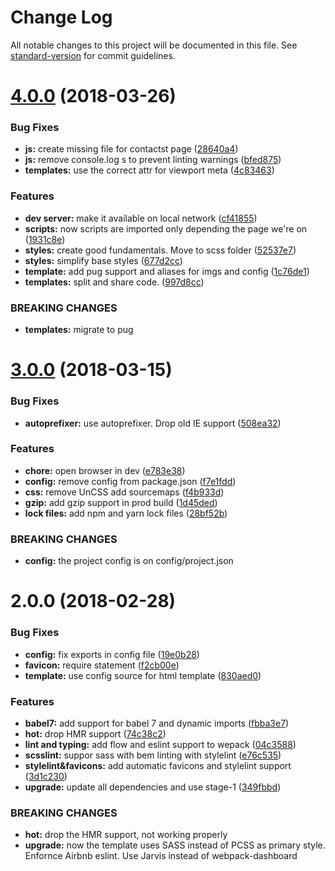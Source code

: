 # Change Log

All notable changes to this project will be documented in this file. See [standard-version](https://github.com/conventional-changelog/standard-version) for commit guidelines.

<a name="4.0.0"></a>
# [4.0.0](https://github.com/taverasmisael/Webpack-Starter-Kit/compare/v3.0.0...v4.0.0) (2018-03-26)


### Bug Fixes

* **js:** create missing file for contactst page ([28640a4](https://github.com/taverasmisael/Webpack-Starter-Kit/commit/28640a4))
* **js:** remove console.log s to prevent linting warnings ([bfed875](https://github.com/taverasmisael/Webpack-Starter-Kit/commit/bfed875))
* **templates:** use the correct attr for viewport meta ([4c83463](https://github.com/taverasmisael/Webpack-Starter-Kit/commit/4c83463))


### Features

* **dev server:** make it available on local network ([cf41855](https://github.com/taverasmisael/Webpack-Starter-Kit/commit/cf41855))
* **scripts:** now scripts are imported only depending the page we're on ([1931c8e](https://github.com/taverasmisael/Webpack-Starter-Kit/commit/1931c8e))
* **styles:** create good fundamentals. Move to scss folder ([52537e7](https://github.com/taverasmisael/Webpack-Starter-Kit/commit/52537e7))
* **styles:** simplify base styles ([677d2cc](https://github.com/taverasmisael/Webpack-Starter-Kit/commit/677d2cc))
* **template:** add pug support and aliases for imgs and config ([1c76de1](https://github.com/taverasmisael/Webpack-Starter-Kit/commit/1c76de1))
* **templates:** split and share code. ([997d8cc](https://github.com/taverasmisael/Webpack-Starter-Kit/commit/997d8cc))


### BREAKING CHANGES

* **templates:** migrate to pug



<a name="3.0.0"></a>
# [3.0.0](https://github.com/taverasmisael/Webpack-Starter-Kit/compare/v2.0.0...v3.0.0) (2018-03-15)


### Bug Fixes

* **autoprefixer:** use autoprefixer. Drop old IE support ([508ea32](https://github.com/taverasmisael/Webpack-Starter-Kit/commit/508ea32))


### Features

* **chore:** open browser in dev ([e783e38](https://github.com/taverasmisael/Webpack-Starter-Kit/commit/e783e38))
* **config:** remove config from package.json ([f7e1fdd](https://github.com/taverasmisael/Webpack-Starter-Kit/commit/f7e1fdd))
* **css:** remove UnCSS add sourcemaps ([f4b933d](https://github.com/taverasmisael/Webpack-Starter-Kit/commit/f4b933d))
* **gzip:** add gzip support in prod build ([1d45ded](https://github.com/taverasmisael/Webpack-Starter-Kit/commit/1d45ded))
* **lock files:** add npm and yarn lock files ([28bf52b](https://github.com/taverasmisael/Webpack-Starter-Kit/commit/28bf52b))


### BREAKING CHANGES

* **config:** the project config is on config/project.json



<a name="2.0.0"></a>
# 2.0.0 (2018-02-28)


### Bug Fixes

* **config:** fix exports in config file ([19e0b28](https://github.com/taverasmisael/Webpack-Starter-Kit/commit/19e0b28))
* **favicon:** require statement ([f2cb00e](https://github.com/taverasmisael/Webpack-Starter-Kit/commit/f2cb00e))
* **template:** use config source for html template ([830aed0](https://github.com/taverasmisael/Webpack-Starter-Kit/commit/830aed0))


### Features

* **babel7:** add support for babel 7 and dynamic imports ([fbba3e7](https://github.com/taverasmisael/Webpack-Starter-Kit/commit/fbba3e7))
* **hot:** drop HMR support ([74c38c2](https://github.com/taverasmisael/Webpack-Starter-Kit/commit/74c38c2))
* **lint and typing:** add flow and eslint support to wepack ([04c3588](https://github.com/taverasmisael/Webpack-Starter-Kit/commit/04c3588))
* **scsslint:** suppor sass with bem linting with stylelint ([e76c535](https://github.com/taverasmisael/Webpack-Starter-Kit/commit/e76c535))
* **stylelint&favicons:** add automatic favicons and stylelint support ([3d1c230](https://github.com/taverasmisael/Webpack-Starter-Kit/commit/3d1c230))
* **upgrade:** update all dependencies and use stage-1 ([349fbbd](https://github.com/taverasmisael/Webpack-Starter-Kit/commit/349fbbd))


### BREAKING CHANGES

* **hot:** drop the HMR support, not working properly
* **upgrade:** now the template uses SASS instead of PCSS as primary style. Enfornce Airbnb eslint. Use Jarvis instead of webpack-dashboard
